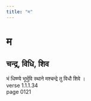 ```yaml
---
title: "म"
---
```


# म
## चन्द्र, विधि, शिव
भं धिष्ण्ये भूर्भुवि स्थाने मश्चन्द्रे तु विधौ शिवे ।<BR>verse 1.1.1.34<BR>page 0121

